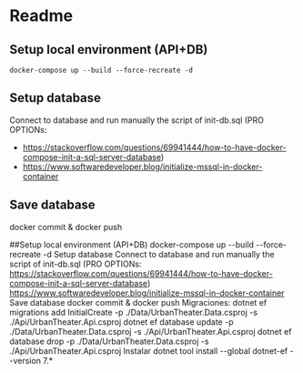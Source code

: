 # Readme



## Setup local environment (API+DB)
`docker-compose up --build --force-recreate -d`

## Setup database
Connect to database and run manually the script of init-db.sql
(PRO OPTIONs:
- https://stackoverflow.com/questions/69941444/how-to-have-docker-compose-init-a-sql-server-database)
- https://www.softwaredeveloper.blog/initialize-mssql-in-docker-container

## Save database
docker commit & docker push

##Setup local environment (API+DB)
docker-compose up --build --force-recreate -d
Setup database
Connect to database and run manually the script of init-db.sql (PRO OPTIONs:
https://stackoverflow.com/questions/69941444/how-to-have-docker-compose-init-a-sql-server-database)
https://www.softwaredeveloper.blog/initialize-mssql-in-docker-container
Save database
docker commit & docker push
Migraciones:
dotnet ef migrations add InitialCreate -p ./Data/UrbanTheater.Data.csproj -s ./Api/UrbanTheater.Api.csproj
dotnet ef database update  -p ./Data/UrbanTheater.Data.csproj -s ./Api/UrbanTheater.Api.csproj
dotnet ef database drop  -p ./Data/UrbanTheater.Data.csproj -s ./Api/UrbanTheater.Api.csproj
Instalar
dotnet tool install --global dotnet-ef --version 7.*

